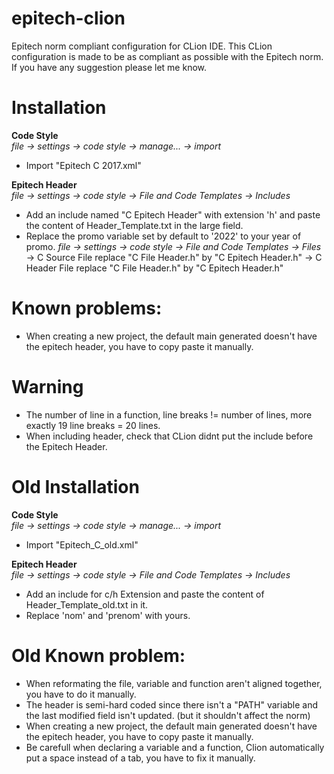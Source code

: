 # epitech-clion
Epitech norm compliant configuration for CLion IDE.
This CLion configuration is made to be as compliant as possible with the Epitech norm.
If you have any suggestion please let me know.

# Installation

**Code Style**<br />
*file -> settings -> code style -> manage... -> import*
- Import "Epitech C 2017.xml"

**Epitech Header**<br />
*file -> settings -> code style -> File and Code Templates -> Includes*
- Add an include named "C Epitech Header" with extension 'h' and paste the content of Header_Template.txt in the large field.
- Replace the promo variable set by default to '2022' to your year of promo.
*file -> settings -> code style -> File and Code Templates -> Files*
-> C Source File replace "C File Header.h" by "C Epitech Header.h"
-> C Header File replace "C File Header.h" by "C Epitech Header.h"

# Known problems:
- When creating a new project, the default main generated doesn't have the epitech header, you have to copy paste it manually.

# Warning
- The number of line in a function, line breaks != number of lines, more exactly 19 line breaks = 20 lines.
- When including header, check that CLion didnt put the include before the Epitech Header.

# Old Installation

**Code Style**<br />
*file -> settings -> code style -> manage... -> import*
- Import "Epitech_C_old.xml"

**Epitech Header**<br />
*file -> settings -> code style -> File and Code Templates -> Includes*
- Add an include for c/h Extension and paste the content of Header_Template_old.txt in it.
- Replace 'nom' and 'prenom' with yours.

# Old Known problem:
- When reformating the file, variable and function aren't aligned together, you have to do it manually.
- The header is semi-hard coded since there isn't a "PATH" variable and the last modified field isn't updated. (but it shouldn't affect the norm)
- When creating a new project, the default main generated doesn't have the epitech header, you have to copy paste it manually.
- Be carefull when declaring a variable and a function, Clion automatically put a space instead of a tab, you have to fix it manually.
